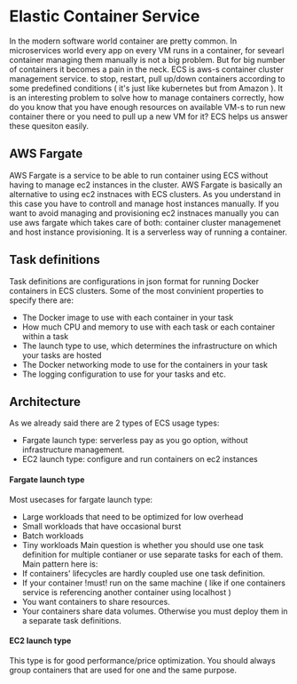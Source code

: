 # Elastic Container Service
In the modern software world container are pretty common. In microservices world every app on every VM runs in a container, for sevearl container managing them manually is not a big problem.
But for big number of containers it becomes a pain in the neck.
ECS is aws-s container cluster management service. to stop, restart, pull up/down containers according to some predefined conditions ( it's just like kubernetes but from Amazon ).
It is an interesting problem to solve how to manage containers correctly, how do you know that you have enough resources on available VM-s to run new container there or you need to pull up a new VM for it?
ECS helps us answer these quesiton easily.

## AWS Fargate
AWS Fargate is a service to be able to run container using ECS without having to manage ec2 instances in the cluster.
AWS Fargate is basically an alternative to using ec2 instnaces with ECS clusters. As you understand in this case you have to controll and manage host instances manually. If you want to avoid
managing and provisioning ec2 instnaces manually you can use aws fargate which takes care of both: container cluster managemenet and host instance provisioning.
It is a serverless way of running a container.   

## Task definitions
Task definitions are configurations in json format for running Docker containers in ECS clusters.
Some of the most convinient properties to specify there are:
- The Docker image to use with each container in your task
- How much CPU and memory to use with each task or each container within a task
- The launch type to use, which determines the infrastructure on which your tasks are hosted
- The Docker networking mode to use for the containers in your task
- The logging configuration to use for your tasks
and etc. 

## Architecture
As we already said there are 2 types of ECS usage types:
- Fargate launch type: serverless pay as you go option, without infrastructure management.
- EC2 launch type: configure and run containers on ec2 instances

#### Fargate launch type
Most usecases for fargate launch type:
- Large workloads that need to be optimized for low overhead
- Small workloads that have occasional burst
- Batch workloads
- Tiny workloads
Main question is whether you should use one task definition for multiple contianer or use separate tasks for each of them.
Main pattern here is: 
- If containers' lifecycles are hardly coupled use one task definition.
- If your container !must! run on the same machine ( like if one containers service is referencing another container using localhost )
- You want containers to share resources.
- Your containers share data volumes.
Otherwise you must deploy them in a separate task definitions.

#### EC2 launch type
This type is for good performance/price optimization.
You should always group containers that are used for one and the same purpose.
